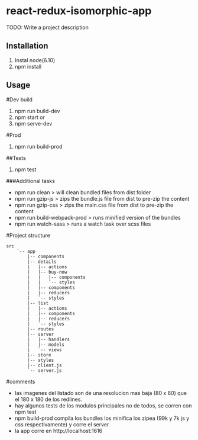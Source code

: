 # react-redux-isomorphic-app
TODO: Write a project description
## Installation
1. Instal node(6.10)
2. npm install
## Usage
#Dev build
1. npm run build-dev
2. npm start
or
1. npm serve-dev

#Prod
1. npm run build-prod 

##Tests
1. npm test

###Additional tasks
- npm run clean > will clean bundled files from dist folder
- npm run gzip-js > zips the bundle.js file from dist to pre-zip the content
- npm run gzip-css > zips the main.css file from dist to pre-zip the content
- npm run build-webpack-prod > runs minified version of the bundles
- npm run watch-sass > runs a watch task over scss files 

#Project structure
```
src
    `-- app
        |-- components
        |-- details
        |   |-- actions
        |   |-- buy-now
        |   |   |-- components
        |   |   `-- styles
        |   |-- components
        |   |-- reducers
        |   `-- styles
        |-- list
        |   |-- actions
        |   |-- components
        |   |-- reducers
        |   `-- styles
        |-- routes
        |-- server
        |   |-- handlers
        |   |-- models
        |   `-- views
        |-- store
        |-- styles
        |-- client.js
        `-- server.js
```
#comments
- las imagenes del listado son de una resolucion mas baja (80 x 80) que el 180 x 180 de los redlines.
- hay algunos tests de los modulos principales no de todos, se corren con npm test
- npm build-prod compila los bundles los minifica los zipea (99k y 7k  js y css respectivamente) y corre el server
- la app corre en http://localhost:1616